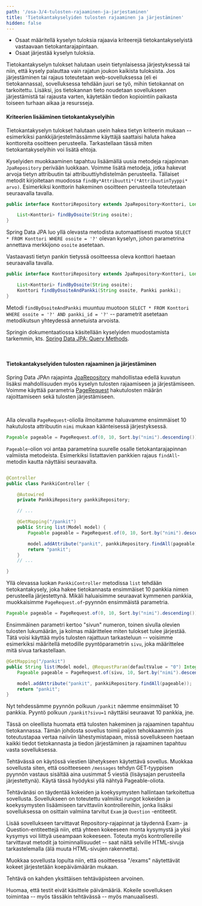 ```yaml
---
path: '/osa-3/4-tulosten-rajaaminen-ja-jarjestaminen'
title: 'Tietokantakyselyiden tulosten rajaaminen ja järjestäminen'
hidden: false
---
```


<text-box variant='learningObjectives' name='Oppimistavoitteet'>

- Osaat määritellä kyselyn tuloksia rajaavia kriteerejä tietokantakyselyistä vastaavaan tietokantarajapintaan.
- Osaat järjestää kyselyn tuloksia.

</text-box>


Tietokantakyselyn tulokset halutaan usein tietynlaisessa järjestyksessä tai niin, että kysely palauttaa vain rajatun joukon kaikista tuloksista. Jos järjestäminen tai rajaus toteutetaan web-sovelluksessa (eli ei tietokannassa), sovelluksessa tehdään juuri se työ, mihin tietokannat on tarkoitettu. Lisäksi, jos tietokannan tieto noudetaan sovellukseen järjestämistä tai rajausta varten, käytetään tiedon kopiointiin paikasta toiseen turhaan aikaa ja resursseja.


#### Kriteerien lisääminen tietokantakyselyihin

Tietokantakyselyn tulokset halutaan usein hakea tietyn kriteerin mukaan -- esimerkiksi pankkijärjestelmässämme käyttäjä saattaisi haluta hakea konttoreita osoitteen perusteella. Tarkastellaan tässä miten tietokantakyselyihin voi lisätä ehtoja.


Kyselyiden muokkaaminen tapahtuu lisäämällä uusia metodeja rajapinnan `JpaRepository` perivään luokkaan. Voimme lisätä metodeja, jotka hakevat arvoja tietyn attribuutin tai attribuuttiyhdistelmän perusteella. Tällaiset metodit kirjoitetaan muodossa `findBy*Attribuutti*(*AttribuutinTyyppi* arvo)`. Esimerkiksi konttorin hakeminen osoitteen perusteella toteutetaan seuraavalla tavalla.

```java
public interface KonttoriRepository extends JpaRepository<Konttori, Long> {

    List<Konttori> findByOsoite(String osoite);
}
```

Spring Data JPA luo yllä olevasta metodista automaattisesti muotoa `SELECT * FROM Konttori WHERE osoite = '?'` olevan kyselyn, johon parametrina annettava merkkijono `osoite` asetetaan.

Vastaavasti tietyn pankin tietyssä osoitteessa oleva konttori haetaan seuraavalla tavalla.

```java
public interface KonttoriRepository extends JpaRepository<Konttori, Long> {

    List<Konttori> findByOsoite(String osoite);
    Konttori findByOsoiteAndPankki(String osoite, Pankki pankki);
}
```

Metodi `findByOsoiteAndPankki` muuntuu muotoon `SELECT * FROM Konttori WHERE osoite = '?' AND pankki_id = '?'` -- parametrit asetetaan metodikutsun yhteydessä annetuista arvoista.

Springin dokumentaatiossa käsitellään kyselyiden muodostamista tarkemmin, kts. <a href="https://docs.spring.io/spring-data/jpa/docs/current/reference/html/#jpa.query-methods" target="_blank">Spring Data JPA: Query Methods</a>.

</br>

<quiz id="2ec7cbea-8870-5bff-9219-d740860c22a4"></quiz>


#### Tietokantakyselyiden tulosten rajaaminen ja järjestäminen


Spring Data JPAn rajapinta <a href="http://docs.spring.io/spring-data/jpa/docs/current/api/org/springframework/data/jpa/repository/JpaRepository.html" target="_blank">JpaRepository</a> mahdollistaa edellä kuvatun lisäksi mahdollisuuden myös kyselyn tulosten rajaamiseen ja järjestämiseen. Voimme käyttää parametria <a href="http://docs.spring.io/spring-data/commons/docs/current/api/org/springframework/data/domain/PageRequest.html" target="_blank">PageRequest</a> hakutulosten määrän rajoittamiseen sekä tulosten järjestämiseen.

<br/>

Alla olevalla `PageRequest`-oliolla ilmoitamme haluavamme ensimmäiset 10 hakutulosta attribuutin `nimi` mukaan käänteisessä järjestyksessä.

```java
Pageable pageable = PageRequest.of(0, 10, Sort.by("nimi").descending());
```

`Pageable`-olion voi antaa parametrina suurelle osalle tietokantarajapinnan valmiista metodeista. Esimerkiksi listattavien pankkien rajaus `findAll`-metodin kautta näyttäisi seuraavalta.

```java

@Controller
public class PankkiController {

    @Autowired
    private PankkiRepository pankkiRepository;

    // ...

    @GetMapping("/pankit")
    public String list(Model model) {
        Pageable pageable = PageRequest.of(0, 10, Sort.by("nimi").descending());

        model.addAttribute("pankit", pankkiRepository.findAll(pageable));
        return "pankit";
    }
    // ...

}
```

Yllä olevassa luokan `PankkiController` metodissa `list` tehdään tietokantakysely, joka hakee tietokannasta ensimmäiset 10 pankkia nimen perusteella järjestettynä. Mikäli haluaisimme seuraavat kymmenen pankkia, muokkaisimme `PageRequest.of`-pyynnön ensimmäistä parametria.

```java
Pageable pageable = PageRequest.of(0, 10, Sort.by("nimi").descending());
```

Ensimmäinen parametri kertoo "sivun" numeron, toinen sivulla olevien tulosten lukumäärän, ja kolmas määrittelee miten tulokset tulee järjestää. Tätä voisi käyttää myös tulosten rajattuun tarkasteluun -- voisimme esimerkiksi määritellä metodille pyyntöparametrin `sivu`, joka määrittelee mitä sivua tarkastellaan.

```java
@GetMapping("/pankit")
public String list(Model model, @RequestParam(defaultValue = "0") Integer sivu) {
    Pageable pageable = PageRequest.of(sivu, 10, Sort.by("nimi").descending());

    model.addAttribute("pankit", pankkiRepository.findAll(pageable));
    return "pankit";
}
```

Nyt tehdessämme pyynnön polkuun `/pankit` näemme ensimmäiset 10 pankkia. Pyyntö polkuun `/pankit?sivu=1` näyttäisi seuraavat 10 pankkia, jne.

Tässä on oleellista huomata että tulosten hakeminen ja rajaaminen tapahtuu tietokannassa. Tämän johdosta sovellus toimii paljon tehokkaammin jos toteutustapaa vertaa naiiviin lähestymistapaan, missä sovellukseen haetaan kaikki tiedot tietokannasta ja tiedon järjestäminen ja rajaaminen tapahtuu vasta sovelluksessa.


<programming-exercise name='Last Messages' tmcname='osa03-Osa03_06.LastMessages'>

Tehtävässä on käytössä viestien lähetykseen käytettävä sovellus. Muokkaa sovellusta siten, että osoitteeseen `/messages` tehdyn GET-tyyppisen pyynnön vastaus sisältää aina uusimmat 5 viestiä (lisäysajan perusteella järjestettynä). Käytä tässä hyödyksi yllä nähtyä Pageable-oliota.

</programming-exercise>


<programming-exercise name='Exams and Questions (2 osaa)'  tmcname='osa03-Osa03_07.ExamsAndQuestions'>

Tehtävänäsi on täydentää kokeiden ja koekysymysten hallintaan tarkoitettua sovellusta. Sovellukseen on toteutettu valmiiksi rungot kokeiden ja koekysymysten lisäämiseen tarvittaviin kontrollereihin, jonka lisäksi sovelluksessa on osittain valmiina tarvitut `Exam` ja `Question` -entiteetit.


Lisää sovellukseen tarvittavat Repository-rajapinnat ja täydennä Exam- ja Question-entiteettejä niin, että yhteen kokeeseen monta kysymystä ja yksi kysymys voi liittyä useampaan kokeeseen. Toteuta myös kontrollereille tarvittavat metodit ja toiminnallisuudet -- saat näitä selville HTML-sivuja tarkastelemalla (älä muuta HTML-sivujen rakennetta).

Muokkaa sovellusta lopulta niin, että osoitteessa "/exams" näytettävät kokeet järjestetään koepäivämäärän mukaan.

Tehtävä on kahden yksittäisen tehtäväpisteen arvoinen.

Huomaa, että testit eivät käsittele päivämääriä. Kokeile sovelluksen toimintaa -- myös tässäkin tehtävässä -- myös manuaalisesti.

</programming-exercise>
